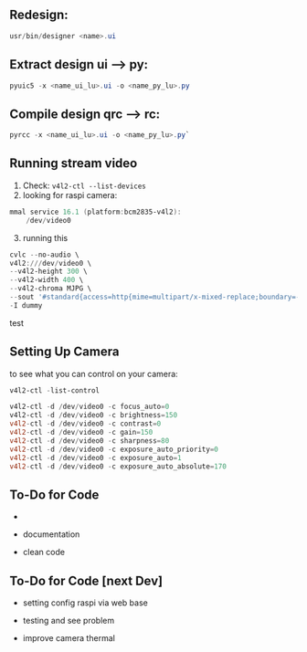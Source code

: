 ## Redesign:
```powershell
usr/bin/designer <name>.ui
```

## Extract design ui --> py:
```powershell
pyuic5 -x <name_ui_lu>.ui -o <name_py_lu>.py
```

## Compile design qrc --> rc:
```powershell
pyrcc -x <name_ui_lu>.ui -o <name_py_lu>.py`
```


## Running stream video
1. Check: `v4l2-ctl --list-devices`
2. looking for raspi camera:
```powershell
mmal service 16.1 (platform:bcm2835-v4l2):
	/dev/video0
```
3. running this
```powershell
cvlc --no-audio \
v4l2:///dev/video0 \
--v4l2-height 300 \
--v4l2-width 400 \
--v4l2-chroma MJPG \
--sout '#standard{access=http{mime=multipart/x-mixed-replace;boundary=--7b3cc56e5f51db803f790dad720ed50a},mux=mpjpeg,dst=:8555/}' \
-I dummy
```
test

## Setting Up Camera

to see what you can control on your camera:

```powershell
v4l2-ctl -list-control

```

```powershell
v4l2-ctl -d /dev/video0 -c focus_auto=0 
v4l2-ctl -d /dev/video0 -c brightness=150
v4l2-ctl -d /dev/video0 -c contrast=0
v4l2-ctl -d /dev/video0 -c gain=150
v4l2-ctl -d /dev/video0 -c sharpness=80
v4l2-ctl -d /dev/video0 -c exposure_auto_priority=0
v4l2-ctl -d /dev/video0 -c exposure_auto=1
v4l2-ctl -d /dev/video0 -c exposure_auto_absolute=170
```

## To-Do for Code

- 

- documentation

- clean code

## To-Do for Code [next Dev]

- setting config raspi via web base

- testing and see problem

- improve camera thermal 